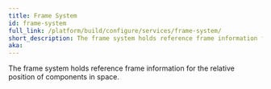 ```yaml
---
title: Frame System
id: frame-system
full_link: /platform/build/configure/services/frame-system/
short_description: The frame system holds reference frame information for the relative position of components in space.
aka:
---
```


The frame system holds reference frame information for the relative position of components in space.
